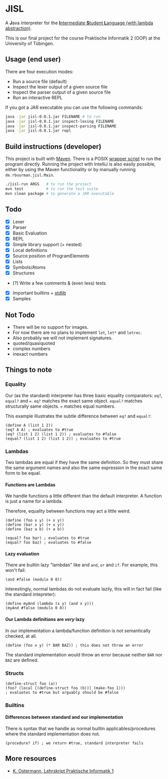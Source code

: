 # JISL
A **J**ava interpreter for the [**I**ntermediate **S**tudent **L**anguage (with lambda abstraction)](https://docs.racket-lang.org/htdp-langs/intermediate-lam.html).

This is our final project for the course Praktische Informatik 2 (OOP)
at the University of Tübingen.

## Usage (end user)
There are four execution modes:
- Run a source file (default)
- Inspect the lexer output of a given source file
- Inspect the parser output of a given source file
- Run an interactive REPL

If you got a JAR executable you can use the following commands:
```sh
java -jar jisl-0.0.1.jar FILENAME # to run
java -jar jisl-0.0.1.jar inspect-lexing FILENAME
java -jar jisl-0.0.1.jar inspect-parsing FILENAME
java -jar jisl-0.0.1.jar repl
```

## Build instructions (developer)
This project is built with [Maven](https://maven.apache.org/).
There is a POSIX [wrapper script](./jisl-run.sh) to run the program directly.
Running the project with IntelliJ is also easily possible,
either by using the Maven functionality or by manually running `de.rbuurman.jisl.Main`.
```sh
./jisl-run ARGS   # to run the project
mvn test          # to run the test suite
mvn clean package # to generate a JAR executable
```

## Todo
- [x] Lexer
- [x] Parser
- [x] Basic Evaluation
- [x] REPL
- [x] Simple library support (+ nested)
- [x] Local definitions
- [x] Source position of ProgramElements
- [x] Lists
- [x] Symbols/Atoms
- [x] Structures
- [?] Write a few comments & (even less) tests
- [x] Important builtins + [stdlib](./stdlib.rkt)
- [x] Samples

## Not Todo
- There will be no support for images.
- For now there are no plans to implement `let`, `let*` and `letrec`.
- Also probably we will not implement signatures.
- quoted/quasiquoted
- complex numbers
- inexact numbers

## Things to note

### Equality
Our (as the standard) interpreter has three basic equality comparators:
`eq?`, `equal?` and `=`.
`eq?` matches the exact same object.
`equal?` matches structurally same objects.
`=` matches equal numbers.

This example illustrates the subtle difference between `eq?` and `equal?`:
```racket
(define A (list 1 2))
(eq? A A) ; evaluates to #true
(eq? (list 1 2) (list 1 2)) ; evaluates to #false
(equal? (list 1 2) (list 1 2)) ; evaluates to #true
```

### Lambdas
Two lambdas are equal if they have the same definition.
So they must share the same argument names and also the same expression in the exact same form to be equal.

#### Functions are Lambdas
We handle functions a little different than the default interpreter.
A function is just a name for a lambda.

Therefore, equality between functions may act a little weird.
```racket
(define (foo x y) (+ x y))
(define (bar x y) (+ x y))
(define (baz a b) (+ a b))

(equal? foo bar) ; evaluates to #true
(equal? foo baz) ; evaluates to #false
```

#### Lazy evaluation
There are builtin lazy "lambdas" like and `and`, `or` and `if`.
For example, this won't fail:
```racket
(and #false (modulo 0 0))
```
Interestingly, normal lambdas do not evaluate lazily,
this will in fact fail (like the standard intepreter):
```racket
(define myAnd (lambda (x y) (and x y)))
(myAnd #false (modulo 0 0))
```

#### Our Lambda definitions are _very_ lazy
In our implementation a lambda/function definition is
not semantically checked, at all.
```racket
(define (foo x y) (* BAR BAZ)) ; this does not throw an error
```
The standard implementation would throw an error because neither `BAR` nor `BAZ`
are defined.

### Structs
```racket
(define-struct foo (a))
(foo? (local [(define-struct foo (b))] (make-foo 1)))
; evaluates to #true but arguably should be #false
```

### Builtins

#### Differences between standard and our implementation
There is syntax that we handle as normal builtin applicables/procedures
where the standard implementation does not.
```racket
(procedure? if) ; we return #true, standard interpreter fails
```

## More resources
- [K. Ostermann, Lehrskript Praktische Informatik 1](https://ps-tuebingen.github.io/informatik-1-skript/)
